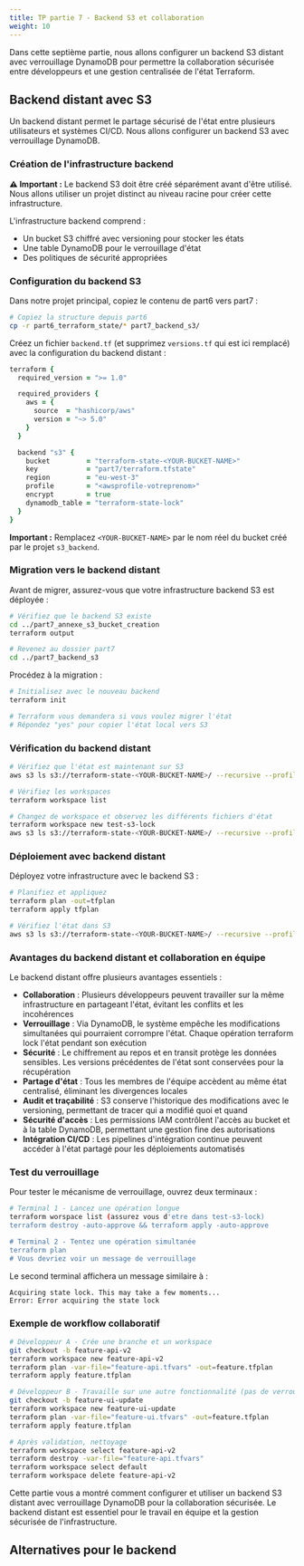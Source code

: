 ```yaml
---
title: TP partie 7 - Backend S3 et collaboration
weight: 10
---
```


Dans cette septième partie, nous allons configurer un backend S3 distant avec verrouillage DynamoDB pour permettre la collaboration sécurisée entre développeurs et une gestion centralisée de l'état Terraform.

## Backend distant avec S3

Un backend distant permet le partage sécurisé de l'état entre plusieurs utilisateurs et systèmes CI/CD. Nous allons configurer un backend S3 avec verrouillage DynamoDB.

### Création de l'infrastructure backend

**⚠️ Important :** Le backend S3 doit être créé séparément avant d'être utilisé. Nous allons utiliser un projet distinct au niveau racine pour créer cette infrastructure.

L'infrastructure backend comprend :
- Un bucket S3 chiffré avec versioning pour stocker les états
- Une table DynamoDB pour le verrouillage d'état
- Des politiques de sécurité appropriées

### Configuration du backend S3

Dans notre projet principal, copiez le contenu de part6 vers part7 :

```bash
# Copiez la structure depuis part6
cp -r part6_terraform_state/* part7_backend_s3/
```

Créez un fichier `backend.tf` (et supprimez `versions.tf` qui est ici remplacé) avec la configuration du backend distant :

```coffee
terraform {
  required_version = ">= 1.0"

  required_providers {
    aws = {
      source  = "hashicorp/aws"
      version = "~> 5.0"
    }
  }

  backend "s3" {
    bucket         = "terraform-state-<YOUR-BUCKET-NAME>"
    key            = "part7/terraform.tfstate"
    region         = "eu-west-3"
    profile        = "<awsprofile-votreprenom>"
    encrypt        = true
    dynamodb_table = "terraform-state-lock"
  }
}
```

**Important :** Remplacez `<YOUR-BUCKET-NAME>` par le nom réel du bucket créé par le projet `s3_backend`.

### Migration vers le backend distant

Avant de migrer, assurez-vous que votre infrastructure backend S3 est déployée :

```bash
# Vérifiez que le backend S3 existe
cd ../part7_annexe_s3_bucket_creation
terraform output

# Revenez au dossier part7
cd ../part7_backend_s3
```

Procédez à la migration :

```bash
# Initialisez avec le nouveau backend
terraform init

# Terraform vous demandera si vous voulez migrer l'état
# Répondez "yes" pour copier l'état local vers S3
```

### Vérification du backend distant

```bash
# Vérifiez que l'état est maintenant sur S3
aws s3 ls s3://terraform-state-<YOUR-BUCKET-NAME>/ --recursive --profile=<votreprenom>

# Vérifiez les workspaces
terraform workspace list

# Changez de workspace et observez les différents fichiers d'état
terraform workspace new test-s3-lock
aws s3 ls s3://terraform-state-<YOUR-BUCKET-NAME>/ --recursive --profile=<votreprenom>
```

### Déploiement avec backend distant

Déployez votre infrastructure avec le backend S3 :

```bash
# Planifiez et appliquez
terraform plan -out=tfplan
terraform apply tfplan

# Vérifiez l'état dans S3
aws s3 ls s3://terraform-state-<YOUR-BUCKET-NAME>/ --recursive --profile=<votreprenom>
```

### Avantages du backend distant et collaboration en équipe

Le backend distant offre plusieurs avantages essentiels :

- **Collaboration** : Plusieurs développeurs peuvent travailler sur la même infrastructure en partageant l'état, évitant les conflits et les incohérences
- **Verrouillage** : Via DynamoDB, le système empêche les modifications simultanées qui pourraient corrompre l'état. Chaque opération terraform lock l'état pendant son exécution  
- **Sécurité** : Le chiffrement au repos et en transit protège les données sensibles. Les versions précédentes de l'état sont conservées pour la récupération
- **Partage d'état** : Tous les membres de l'équipe accèdent au même état centralisé, éliminant les divergences locales
- **Audit et traçabilité** : S3 conserve l'historique des modifications avec le versioning, permettant de tracer qui a modifié quoi et quand
- **Sécurité d'accès** : Les permissions IAM contrôlent l'accès au bucket et à la table DynamoDB, permettant une gestion fine des autorisations
- **Intégration CI/CD** : Les pipelines d'intégration continue peuvent accéder à l'état partagé pour les déploiements automatisés

### Test du verrouillage

Pour tester le mécanisme de verrouillage, ouvrez deux terminaux :

```bash
# Terminal 1 - Lancez une opération longue
terraform worspace list (assurez vous d'etre dans test-s3-lock)
terraform destroy -auto-approve && terraform apply -auto-approve

# Terminal 2 - Tentez une opération simultanée
terraform plan
# Vous devriez voir un message de verrouillage
```

Le second terminal affichera un message similaire à :
```
Acquiring state lock. This may take a few moments...
Error: Error acquiring the state lock
```


### Exemple de workflow collaboratif

```bash
# Développeur A - Crée une branche et un workspace
git checkout -b feature-api-v2
terraform workspace new feature-api-v2
terraform plan -var-file="feature-api.tfvars" -out=feature.tfplan
terraform apply feature.tfplan

# Développeur B - Travaille sur une autre fonctionnalité (pas de verrouillage meme si meme etat car workspaces differents)
git checkout -b feature-ui-update
terraform workspace new feature-ui-update
terraform plan -var-file="feature-ui.tfvars" -out=feature.tfplan
terraform apply feature.tfplan

# Après validation, nettoyage
terraform workspace select feature-api-v2
terraform destroy -var-file="feature-api.tfvars"
terraform workspace select default
terraform workspace delete feature-api-v2
```

Cette partie vous a montré comment configurer et utiliser un backend S3 distant avec verrouillage DynamoDB pour la collaboration sécurisée. Le backend distant est essentiel pour le travail en équipe et la gestion sécurisée de l'infrastructure.

## Alternatives pour le backend

